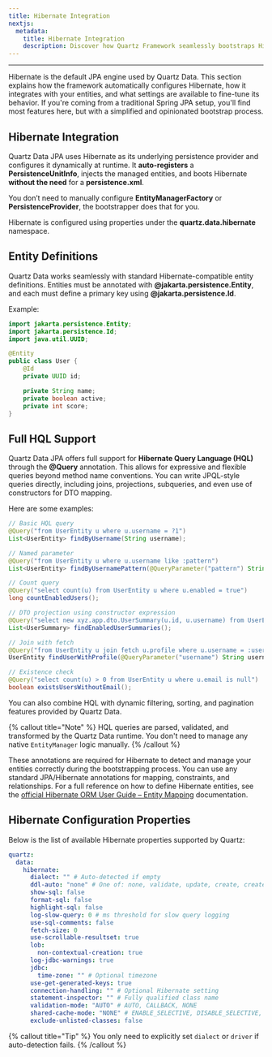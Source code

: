 ```yaml
---
title: Hibernate Integration
nextjs:
  metadata:
    title: Hibernate Integration
    description: Discover how Quartz Framework seamlessly bootstraps Hibernate, auto-configures your persistence layer, and offers powerful customization via YAML properties.
---
```


---

Hibernate is the default JPA engine used by Quartz Data. This section explains how the framework automatically configures Hibernate, 
how it integrates with your entities, and what settings are available to fine-tune its behavior. 
If you're coming from a traditional Spring JPA setup, you'll find most features here, but with a simplified and opinionated bootstrap process.

## Hibernate Integration

Quartz Data JPA uses Hibernate as its underlying persistence provider and configures it dynamically at runtime. 
It **auto-registers** a **PersistenceUnitInfo**, injects the managed entities, and boots Hibernate **without the need** for a **persistence.xml**.

You don’t need to manually configure **EntityManagerFactory** or **PersistenceProvider**, the bootstrapper does that for you.

Hibernate is configured using properties under the **quartz.data.hibernate** namespace.

## Entity Definitions

Quartz Data works seamlessly with standard Hibernate-compatible entity definitions. 
Entities must be annotated with **@jakarta.persistence.Entity**, and each must define a primary key using **@jakarta.persistence.Id**.

Example:

```java
import jakarta.persistence.Entity;
import jakarta.persistence.Id;
import java.util.UUID;

@Entity
public class User {
    @Id
    private UUID id;

    private String name;
    private boolean active;
    private int score;
}
```

## Full HQL Support

Quartz Data JPA offers full support for **Hibernate Query Language (HQL)** through the **@Query** annotation. 
This allows for expressive and flexible queries beyond method name conventions. 
You can write JPQL-style queries directly, including joins, projections, subqueries, and even use of constructors for DTO mapping.

Here are some examples:

```java
// Basic HQL query
@Query("from UserEntity u where u.username = ?1")
List<UserEntity> findByUsername(String username);

// Named parameter
@Query("from UserEntity u where u.username like :pattern")
List<UserEntity> findByUsernamePattern(@QueryParameter("pattern") String pattern);

// Count query
@Query("select count(u) from UserEntity u where u.enabled = true")
long countEnabledUsers();

// DTO projection using constructor expression
@Query("select new xyz.app.dto.UserSummary(u.id, u.username) from UserEntity u where u.enabled = true")
List<UserSummary> findEnabledUserSummaries();

// Join with fetch
@Query("from UserEntity u join fetch u.profile where u.username = :username")
UserEntity findUserWithProfile(@QueryParameter("username") String username);

// Existence check
@Query("select count(u) > 0 from UserEntity u where u.email is null")
boolean existsUsersWithoutEmail();
```

You can also combine HQL with dynamic filtering, sorting, and pagination features provided by Quartz Data.

{% callout title="Note" %}
HQL queries are parsed, validated, and transformed by the Quartz Data runtime. You don't need to manage any native `EntityManager` logic manually.
{% /callout %}

These annotations are required for Hibernate to detect and manage your entities correctly during the bootstrapping process. You can use any standard JPA/Hibernate annotations for mapping, constraints, and relationships. For a full reference on how to define Hibernate entities, see the [official Hibernate ORM User Guide – Entity Mapping](https://docs.jboss.org/hibernate/orm/current/userguide/html_single/Hibernate_User_Guide.html#mapping-declaration) documentation.

## Hibernate Configuration Properties

Below is the list of available Hibernate properties supported by Quartz:

```yaml
quartz:
  data:
    hibernate:
      dialect: "" # Auto-detected if empty
      ddl-auto: "none" # One of: none, validate, update, create, create-drop
      show-sql: false
      format-sql: false
      highlight-sql: false
      log-slow-query: 0 # ms threshold for slow query logging
      use-sql-comments: false
      fetch-size: 0
      use-scrollable-resultset: true
      lob:
        non-contextual-creation: true
      log-jdbc-warnings: true
      jdbc:
        time-zone: "" # Optional timezone
      use-get-generated-keys: true
      connection-handling: "" # Optional Hibernate setting
      statement-inspector: "" # Fully qualified class name
      validation-mode: "AUTO" # AUTO, CALLBACK, NONE
      shared-cache-mode: "NONE" # ENABLE_SELECTIVE, DISABLE_SELECTIVE, ALL, NONE
      exclude-unlisted-classes: false
```

{% callout title="Tip" %}
You only need to explicitly set `dialect` or `driver` if auto-detection fails.
{% /callout %}